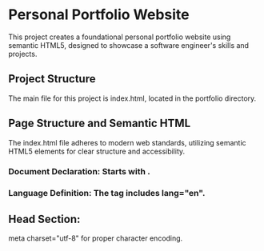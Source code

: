 # Personal Portfolio Website

This project creates a foundational personal portfolio website using semantic HTML5, designed to showcase a software engineer's skills and projects.

## Project Structure

The main file for this project is index.html, located in the portfolio directory.

## Page Structure and Semantic HTML

The index.html file adheres to modern web standards, utilizing semantic HTML5 elements for clear structure and accessibility.

### Document Declaration: Starts with <!DOCTYPE html>.

### Language Definition: The <html> tag includes lang="en".

## Head Section:

meta charset="utf-8" for proper character encoding.

<title> element formatted as [Your Full Name] - Personal Portfolio.

### Body Structure: The <body> of the document is organized with the following semantic HTML5 elements, in order:

<header>

<nav>

<section> (for Introduction, Projects, About Me, Contact)

<article> (nested within the Projects section for individual projects)

<footer>

## Content Breakdown
### Header

Contains an <h1> element displaying your name.

Includes a <p> tag with the professional statement: "A software engineer solving real-world problems using tech."

Navigation Bar (<nav>)
A <ul> list containing <li> elements.

Each <li> holds an <a> tag linking to different sections of the webpage using href attributes pointing to corresponding section IDs (e.g., #introduction, #projects, #about, #contact).

Content Sections
Each major content area is encapsulated within a <section> element, identified by a unique id for navigation.

## Introduction Section (<section id="introduction">)

<h2> heading: "Introduction"

<p> tag: A brief description of yourself.

## Projects Section (<section id="projects">)

<h2> heading: "Projects"

Each individual project is wrapped in an <article> tag with the class project.

Each <article> contains:

<h3> for the project title.

<p> for the project description.

<a> tag linking to the project, with target="_blank" to open in a new tab.

## About Me Section (<section id="about">)

<h2> heading: "About Me"

Paragraphs or lists detailing your background, skills, or hobbies.

## Contact Section (<section id="contact">)

<h2> heading: "Contact"

An email link using <a href="mailto:your.email@example.com">.

Links to your LinkedIn and GitHub profiles, both opening in a new tab (target="_blank").

# Footer
Contains a <p> element with copyright information (e.g., &copy; 2024 Your Name).
